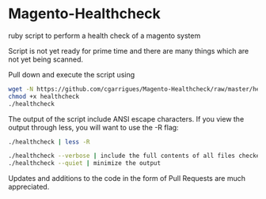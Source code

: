 # Magento-Healthcheck
ruby script to perform a health check of a magento system

Script is not yet ready for prime time and there are many things which are not yet being scanned.

Pull down and execute the script using

```bash
wget -N https://github.com/cgarrigues/Magento-Healthcheck/raw/master/healthcheck
chmod +x healthcheck
./healthcheck
```

The output of the script include ANSI escape characters.  If you view the output through less, you will want to use the -R flag:

```bash
./healthcheck | less -R
```

```bash
./healthcheck --verbose | include the full contents of all files checked
./healthcheck --quiet | minimize the output
```

Updates and additions to the code in the form of Pull Requests are much appreciated.
